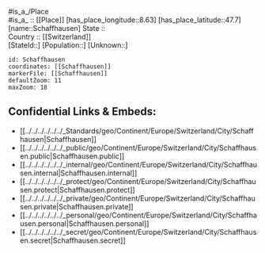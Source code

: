 ﻿---
location: [47.7,8.63] 
mapzoom: [7,12] 
mapmarker: city 
type: City
tags:
- geo/City


SpocWebEntityId: 33990
isDeleted: false
confidential: public

---
#is_a_/Place  
#is_a_ :: [[Place]] 
[has_place_longitude::8.63] 
[has_place_latitude::47.7] 
[name::Schaffhausen] 
State ::  
Country :: [[Switzerland]]  
[StateId::] 
[Population::] 
[Unknown::] 


```leaflet
id: Schaffhausen
coordinates: [[Schaffhausen]] 
markerFile: [[Schaffhausen]] 
defaultZoom: 11 
maxZoom: 18
```


## Confidential Links & Embeds: 
- [[../../../../../../_Standards/geo/Continent/Europe/Switzerland/City/Schaffhausen|Schaffhausen]] 
- [[../../../../../../_public/geo/Continent/Europe/Switzerland/City/Schaffhausen.public|Schaffhausen.public]] 
- [[../../../../../../_internal/geo/Continent/Europe/Switzerland/City/Schaffhausen.internal|Schaffhausen.internal]] 
- [[../../../../../../_protect/geo/Continent/Europe/Switzerland/City/Schaffhausen.protect|Schaffhausen.protect]] 
- [[../../../../../../_private/geo/Continent/Europe/Switzerland/City/Schaffhausen.private|Schaffhausen.private]] 
- [[../../../../../../_personal/geo/Continent/Europe/Switzerland/City/Schaffhausen.personal|Schaffhausen.personal]] 
- [[../../../../../../_secret/geo/Continent/Europe/Switzerland/City/Schaffhausen.secret|Schaffhausen.secret]] 
